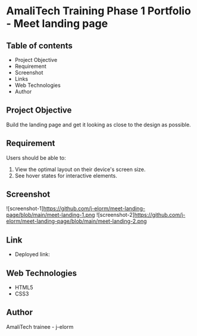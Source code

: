 # AmaliTech Training Phase 1 Portfolio - Meet landing page

## Table of contents

* Project Objective
* Requirement
* Screenshot
* Links
* Web Technologies
* Author

## Project Objective
Build the landing page and get it looking as close to the design as possible.

## Requirement
Users should be able to:
1. View the optimal layout on their device's screen size.
2. See hover states for interactive elements.

## Screenshot
![screenshot-1]https://github.com/j-elorm/meet-landing-page/blob/main/meet-landing-1.png
![screenshot-2]https://github.com/j-elorm/meet-landing-page/blob/main/meet-landing-2.png


## Link
* Deployed link:

## Web Technologies
* HTML5
* CSS3

## Author
AmaliTech trainee - j-elorm